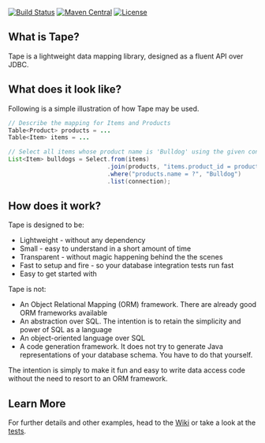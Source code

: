 [![Build Status](https://travis-ci.org/testinfected/tape.svg?branch=master)](https://travis-ci.org/testinfected/tape)
[![Maven Central](https://img.shields.io/maven-central/v/com.vtence.tape/tape.svg?style=flat)](https://maven-badges.herokuapp.com/maven-central/com.vtence.tape/tape)
[![License](http://img.shields.io/:license-mit-blue.svg?style=flat)](http://vtence.mit-license.org)


## What is Tape?

Tape is a lightweight data mapping library, designed as a fluent API over JDBC.

## What does it look like?

Following is a simple illustration of how Tape may be used.

```java
// Describe the mapping for Items and Products
Table<Product> products = ...
Table<Item> items = ...

// Select all items whose product name is 'Bulldog' using the given connection
List<Item> bulldogs = Select.from(items)
                            .join(products, "items.product_id = products.id")
                            .where("products.name = ?", "Bulldog")
                            .list(connection);
```

## How does it work?

Tape is designed to be:
* Lightweight - without any dependency
* Small - easy to understand in a short amount of time
* Transparent - without magic happening behind the the scenes
* Fast to setup and fire - so your database integration tests run fast
* Easy to get started with

Tape is not:
* An Object Relational Mapping (ORM) framework. There are already good ORM frameworks available
* An abstraction over SQL. The intention is to retain the simplicity and power of SQL as a language
* An object-oriented language over SQL
* A code generation framework. It does not try to generate Java representations of your database schema. You have to do that yourself.

The intention is simply to make it fun and easy to write data access code without the need to resort to an ORM framework.

## Learn More

For further details and other examples, head to the [Wiki](https://github.com/testinfected/tape/wiki) or take a look at the [tests](https://github.com/testinfected/tape/blob/master/src/test/java/com/vtence/tape).
